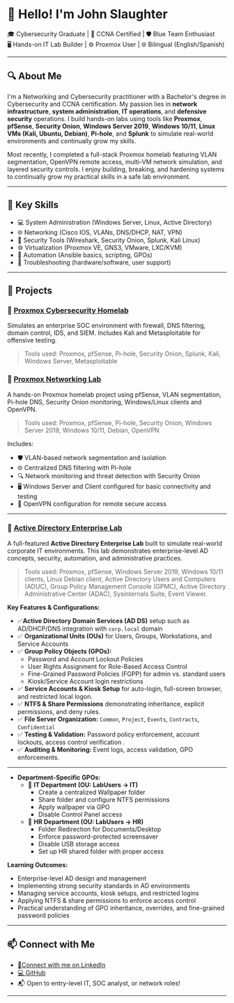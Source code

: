 # 👋 Hello! I'm John Slaughter

🎓 Cybersecurity Graduate | 📡 CCNA Certified | 🛡️ Blue Team Enthusiast  
🖥️ Hands-on IT Lab Builder | ⚙️ Proxmox User | 🌐 Bilingual (English/Spanish)

---

## 🔍 About Me

I'm a Networking and Cybersecurity practitioner with a Bachelor's degree in Cybersecurity and CCNA certification. My passion lies in **network infrastructure**, **system administration**, **IT operations**, and **defensive security** operations. I build hands-on labs using tools like **Proxmox**, **pfSense**, **Security Onion**, **Windows Server 2019**, **Windows 10/11**, **Linux VMs (Kali, Ubuntu, Debian)**, **Pi-hole**, and **Splunk** to simulate real-world environments and continually grow my skills.

Most recently, I completed a full-stack Proxmox homelab featuring VLAN segmentation, OpenVPN remote access, multi-VM network simulation, and layered security controls. I enjoy building, breaking, and hardening systems to continually grow my practical skills in a safe lab environment.

---

## 🧰 Key Skills

- 💻 System Administration (Windows Server, Linux, Active Directory)
- 🌐 Networking (Cisco IOS, VLANs, DNS/DHCP, NAT, VPN)
- 🧪 Security Tools (Wireshark, Security Onion, Splunk, Kali Linux)
- ⚙️ Virtualization (Proxmox VE, GNS3, VMware, LXC/KVM)
- 🔄 Automation (Ansible basics, scripting, GPOs)
- 🔧 Troubleshooting (hardware/software, user support)

---

## 📂 Projects

### 🔹 [Proxmox Cybersecurity Homelab](https://github.com/Slaughter16/Proxmox-IT-Cybersecurity-Homelab)
Simulates an enterprise SOC environment with firewall, DNS filtering, domain control, IDS, and SIEM. Includes Kali and Metasploitable for offensive testing.

> Tools used: Proxmox, pfSense, Pi-hole, Security Onion, Splunk, Kali, Windows Server, Metasploitable

### 🔹 [Proxmox Networking Lab](https://github.com/Slaughter16/Proxmox-Networking-Lab)
A hands-on Proxmox homelab project using pfSense, VLAN segmentation, Pi-hole DNS, Security Onion monitoring, Windows/Linux clients and OpenVPN. 

> Tools used: Proxmox, pfSense, Pi-hole, Security Onion, Windows Server 2019, Windows 10/11, Debian, OpenVPN

Includes:
- 🛡️ VLAN-based network segmentation and isolation
- 🌐 Centralized DNS filtering with Pi-hole
- 🔍 Network monitoring and threat detection with Security Onion
- 🖥️ Windows Server and Client configured for basic connectivity and testing
- 🔗 OpenVPN configuration for remote secure access

---

### 🔹 [Active Directory Enterprise Lab](https://github.com/Slaughter16/Active-Directory-Enterprise-Lab)
A full-featured **Active Directory Enterprise Lab** built to simulate real-world corporate IT environments. This lab demonstrates enterprise-level AD concepts, security, automation, and administrative practices.  

> Tools used: Proxmox, pfSense, Windows Server 2019, Windows 10/11 clients, Linux Debian client, Active Directory Users and Computers (ADUC), Group Policy Management Console (GPMC), Active Directory Administrative Center (ADAC), Sysinternals Suite, Event Viewer.

**Key Features & Configurations:**  
- ✅**Active Directory Domain Services (AD DS)** setup such as AD/DHCP/DNS integration with `corp.local` domain  
- ✅ **Organizational Units (OUs)** for Users, Groups, Workstations, and Service Accounts  
- ✅ **Group Policy Objects (GPOs):**  
  - Password and Account Lockout Policies  
  - User Rights Assignment for Role-Based Access Control  
  - Fine-Grained Password Policies (FGPP) for admin vs. standard users  
  - Kiosk/Service Account login restrictions  
- ✅ **Service Accounts & Kiosk Setup** for auto-login, full-screen browser, and restricted local logon.
- ✅ **NTFS & Share Permissions** demonstrating inheritance, explicit permissions, and deny rules.  
- ✅ **File Server Organization:** `Common`, `Project`, `Events`, `Contracts`, `Confidential`  
- ✅ **Testing & Validation:** Password policy enforcement, account lockouts, access control verification . 
- ✅ **Auditing & Monitoring:** Event logs, access validation, GPO enforcements.
---  
- **Department-Specific GPOs:**
  - 🔹 **IT Department (OU: LabUsers → IT)**
      - Create a centralized Wallpaper folder
      - Share folder and configure NTFS permissions
      - Apply wallpaper via GPO
      - Disable Control Panel access
   - 🔹 **HR Department (OU: LabUsers → HR)**
      - Folder Redirection for Documents/Desktop
      - Enforce password-protected screensaver
      - Disable USB storage access
      - Set up HR shared folder with proper access
  
**Learning Outcomes:**  
- Enterprise-level AD design and management  
- Implementing strong security standards in AD environments  
- Managing service accounts, kiosk setups, and restricted logins  
- Applying NTFS & share permissions to enforce access control  
- Practical understanding of GPO inheritance, overrides, and fine-grained password policies  

---

## 📫 Connect with Me

- [🔗Connect with me on LinkedIn](https://www.linkedin.com/in/john-slaughter-08a872262/)
- [💻 GitHub](https://github.com/Slaughter16)
- 📬 Open to entry-level IT, SOC analyst, or network roles!

---
